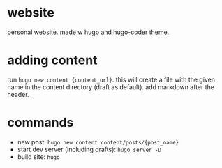 # website
personal website. made w hugo and hugo-coder theme.

# adding content
run `hugo new content {content_url}`. this will create a file with the given name in the content directory (draft as default). add markdown after the header. 

# commands
- new post: `hugo new content content/posts/{post_name}`
- start dev server (including drafts): `hugo server -D`
- build site: `hugo`


